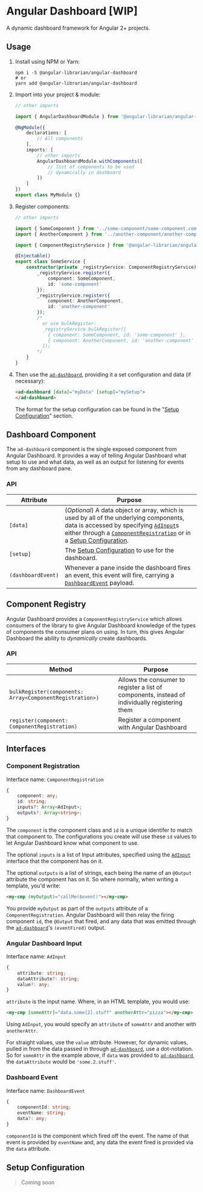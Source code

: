 # Angular Dashboard [WIP]

A dynamic dashboard framework for Angular 2+ projects.

## Usage

1. Install using NPM or Yarn:

    ```shell
    npm i -S @angular-librarian/angular-dashboard
    # or
    yarn add @angular-librarian/angular-dashboard
    ```
2. Import into your project & module:
    ```typescript
    // other imports

    import { AngularDashboardModule } from '@angular-librarian/angular-dashboard';

    @NgModule({
        declarations: [
            // All components
        ],
        imports: [
            // other imports
            AngularDashboardModule.withComponents([
                // list of components to be used
                // dynamically in dashboard
            ])
        ]
    })
    export class MyModule {}
    ```
3. Register components:
    ```typescript
    // other imports

    import { SomeComponent } from '../some-component/some-component.component.ts';
    import { AnotherComponent } from '../another-component/another-component.component.ts';

    import { ComponentRegistryService } from '@angular-librarian/angular-dashboard';

    @Injectable()
    export class SomeService {
        constructor(private _registryService: ComponentRegistryService) {
            _registryService.register({
                component: SomeComponent,
                id: 'some-component'
            });
            _registryService.register({
                component: AnotherComponent,
                id: 'another-component'
            });
            /*
              or use bulkRegister:
              _registryService.bulkRegister([
                { component: SomeComponent, id: 'some-component' },
                { component: AnotherComponent, id: 'another-component' }
              ]);
            */
        }
    }
    ```
4. Then use the [`ad-dashboard`](#ad-dashboard), providing it a set
    configuration and data
    (if necessary):
    ```html
    <ad-dashboard [data]="myData" [setup]="mySetup">
    </ad-dashboard>
    ```
    The format for the setup configuration can be found in the
    "[Setup Configuration](#setup-configuration)" section.

## <a id="ad-dashboard"></a>Dashboard Component

The `ad-dashboard` component is the single exposed component from Angular
Dashboard. It provides a way of telling Angular Dashboard what setup to use
and what data, as well as an output for listening for events from any dashboard
pane.

### API

Attribute|Purpose
---|---
`[data]`|(_Optional_) A data object or array, which is used by all of the underlying components, data is accessed by specifying [`AdInput`](#ad-input)s either through a [`ComponentRegistration`](#component-registration) or in a [Setup Configuration](#setup-configuration).
`[setup]`|The [Setup Configuration](#setup-configuration) to use for the dashboard.
`(dashboardEvent)`|Whenever a pane inside the dashboard fires an event, this event will fire, carrying a [`DashboardEvent`](#dashboard-event) payload.

## <a id="component-registry"></a>Component Registry

Angular Dashboard provides a `ComponentRegistryService` which allows consumers
of the library to give Angular Dashboard knowledge of the types of components
the consumer plans on using. In turn, this gives Angular Dashboard the ability
to _dynamically_ create dashboards.

### API

Method|Purpose
---|---
`bulkRegister(components: Array<ComponentRegistration>)`|Allows the consumer to register a list of components, instead of individually registering them
`register(component: ComponentRegistration)`|Register a component with Angular Dashboard

## <a id="interfaces"></a>Interfaces

### Component Registration

Interface name: `ComponentRegistration`

```typescript
{
    component: any;
    id: string;
    inputs?: Array<AdInput>;
    outputs?: Array<string>;
}
```

The `component` is the component class and `id` is a unique identifer to
match that component to. The configurations you create will use these `id`
values to let Angular Dashboard know what component to use.

The optional `inputs` is a list of Input attributes, specified using the
[`AdInput`](#ad-input) interface that the component has on it.

The optional `outputs` is a list of strings, each being the name of an
`@Output` attribute the component has on it. So where normally, when
writing a template, you'd write:

```html
<my-cmp (myOutput)="callMe($event)"></my-cmp>
```

You provide `myOutput` as part of the `outputs` attribute of a
`ComponentRegistration`. Angular Dashboard will then relay the firing
component `id`, the `@Output` that fired, and any data that was emitted
through the [`ad-dashboard`](#ad-dashboard)'s `(eventFired)` output.

### Angular Dashboard Input

Interface name: `AdInput`

```typescript
{
    attribute: string;
    dataAttribute?: string;
    value?: any;
}
```

`attribute` is the input name. Where, in an HTML template, you would use:

```html
<my-cmp [someAttr]="data.some[2].stuff" anotherAttr="pizza"></my-cmp>
```

Using `AdInput`, you would specify an `attribute` of `someAttr` and another
with `anotherAttr`.

For straight values, use the `value` attribute. However, for dynamic values,
pulled in from the data passed in through [`ad-dashboard`](#ad-dashboard),
use a dot-notation. So for `someAttr` in the example above, if `data` was
provided to [`ad-dashboard`](#ad-dashboard), the `dataAttribute` would be
`'some.2.stuff'`.


### Dashboard Event

Interface name: `DashboardEvent`

```typescript
{
    componentId: string;
    eventName: string;
    data?: any;
}
```

`componentId` is the component which fired off the event. The name of that
event is provided by `eventName` and, any data the event fired is provided
via the `data` attribute.

## <a id="setup-configuration"></a>Setup Configuration

> Coming soon